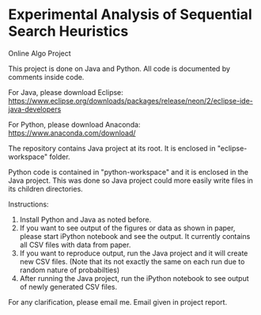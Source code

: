 # Experimental Analysis of Sequential Search Heuristics
Online Algo Project

This project is done on Java and Python. All code is documented by comments inside code.

For Java, please download Eclipse:
https://www.eclipse.org/downloads/packages/release/neon/2/eclipse-ide-java-developers

For Python, please download Anaconda:
https://www.anaconda.com/download/

The repository contains Java project at its root. It is enclosed in "eclipse-workspace" folder.

Python code is contained in "python-workspace" and it is enclosed in the Java project. This was done so Java project could more easily write files in its children directories.

Instructions:
1. Install Python and Java as noted before.
2. If you want to see output of the figures or data as shown in paper, please start iPython notebook and see the output. It currently contains all CSV files with data from paper.
3. If you want to reproduce output, run the Java project and it will create new CSV files. (Note that its not exactly the same on each run due to random nature of probabilties)
4. After running the Java project, run the iPython notebook to see output of newly generated CSV files.


For any clarification, please email me. Email given in project report.
